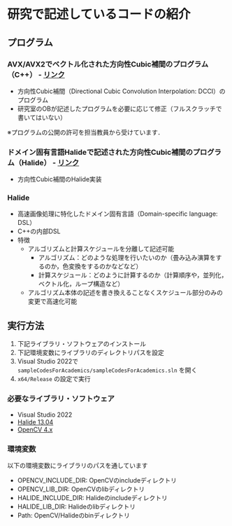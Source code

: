 # 研究で記述しているコードの紹介

## プログラム

### AVX/AVX2でベクトル化された方向性Cubic補間のプログラム（C++） - [リンク](https://github.com/ngmhrk/sampleCodesForAcademics/blob/main/sampleCodesForAcademics/DCCI32FC1.cpp#L6)

- 方向性Cubic補間（Directional Cubic Convolution Interpolation: DCCI）のプログラム
- 研究室のOBが記述したプログラムを必要に応じて修正（フルスクラッチで書いてはいない）

※プログラムの公開の許可を担当教員から受けています．

### ドメイン固有言語Halideで記述された方向性Cubic補間のプログラム（Halide） - [リンク](https://github.com/ngmhrk/sampleCodesForAcademics/blob/main/sampleCodesForAcademics/DCCI32FC1Halide.cpp#L102)

- 方向性Cubic補間のHalide実装

### Halide

- 高速画像処理に特化したドメイン固有言語（Domain-specific language: DSL）
- C++の内部DSL
- 特徴
    - アルゴリズムと計算スケジュールを分離して記述可能
        - アルゴリズム：どのような処理を行いたいのか（畳み込み演算をするのか，色変換をするのかなどなど）
        - 計算スケジュール：どのように計算するのか（計算順序や，並列化，ベクトル化，ループ構造など）
    - アルゴリズム本体の記述を書き換えることなくスケジュール部分のみの変更で高速化可能

## 実行方法

1. 下記ライブラリ・ソフトウェアのインストール
2. 下記環境変数にライブラリのディレクトリパスを設定
3. Visual Studio 2022で `sampleCodesForAcademics/sampleCodesForAcademics.sln` を開く
4. `x64/Release` の設定で実行

### 必要なライブラリ・ソフトウェア
- Visual Studio 2022
- [Halide 13.04](https://halide-lang.org/)
- [OpenCV 4.x](https://opencv.org/)

### 環境変数

以下の環境変数にライブラリのパスを通しています

- OPENCV_INCLUDE_DIR: OpenCVのincludeディレクトリ
- OPENCV_LIB_DIR: OpenCVのlibディレクトリ
- HALIDE_INCLUDE_DIR: Halideのincludeディレクトリ
- HALIDE_LIB_DIR: Halideのlibディレクトリ
- Path: OpenCV/Halideのbinディレクトリ
